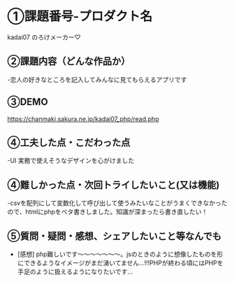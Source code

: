 # ①課題番号-プロダクト名
kadai07 のろけメーカー♡

## ②課題内容（どんな作品か）
-恋人の好きなところを記入してみんなに見てもらえるアプリです

## ③DEMO
https://chanmaki.sakura.ne.jp/kadai07_php/read.php

## ④工夫した点・こだわった点
-UI 実務で使えそうなデザインを心がけました

## ④難しかった点・次回トライしたいこと(又は機能)
-csvを配列にして変数化して呼び出して使うみたいなことがうまくできなかったので、htmlにphpをベタ書きしました。知識が深まったら書き直したい！


## ⑤質問・疑問・感想、シェアしたいこと等なんでも
- [感想] php難しいです〜〜〜〜〜〜〜。jsのときのように想像したものを形にできるようなイメージがまだ湧いてません...!!!PHPが終わる頃にはPHPを手足のように扱えるようになりたいです...
